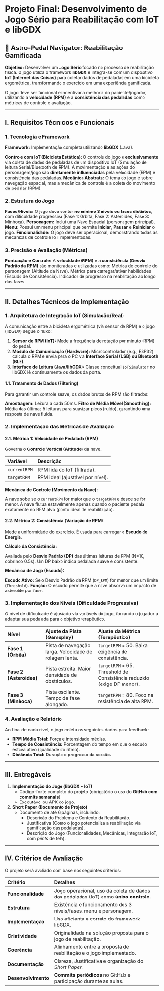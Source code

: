 # Projeto Final: Desenvolvimento de Jogo Sério para Reabilitação com IoT e libGDX

## 🚀 Astro-Pedal Navigator: Reabilitação Gamificada

**Objetivo:** Desenvolver um **Jogo Sério** focado no processo de reabilitação física. O jogo utiliza o framework **libGDX** e integra-se com um dispositivo **IoT (Internet das Coisas)** para coletar dados de pedaladas em uma bicicleta ergométrica, transformando o exercício em uma experiência gamificada.

O jogo deve ser funcional e incentivar a melhoria do paciente/jogador, utilizando a **velocidade (RPM)** e a **consistência das pedaladas** como métricas de controle e avaliação.

---

## I. Requisitos Técnicos e Funcionais

### 1. Tecnologia e Framework

**Framework:** Implementação completa utilizando **libGDX** (Java).

**Controle com IoT (Bicicleta Estática):**
     O controle do jogo é **exclusivamente** via coleta de dados de pedaladas de um dispositivo IoT (Simulação de leitura Serial/Bluetooth de RPM).
     A movimentação e as ações do personagem/jogo são **diretamente influenciadas** pela velocidade (RPM) e consistência das pedaladas.
 **Mecânica Abstrata:** O tema do jogo é sobre navegação espacial, mas a mecânica de controle é a coleta do movimento de pedalar (RPM).

### 2. Estrutura do Jogo

**Fases/Níveis:** O jogo deve conter **no mínimo 3 níveis ou fases distintos**, com dificuldade progressiva (Fase 1: Órbita, Fase 2: Asteroides, Fase 3: Minhoca).
**Personagem:** Inclui uma Nave Espacial (personagem principal).
**Menu:** Possui um menu principal que permite **Iniciar**, **Pausar** e **Reiniciar** o jogo.
**Funcionalidade:** O jogo deve ser operacional, demonstrando todas as mecânicas de controle IoT implementadas.

### 3. Precisão e Avaliação (Métricas)

**Pontuação e Controle:** A **velocidade (RPM)** e a **consistência (Desvio Padrão da RPM)** são monitoradas e utilizadas como:
    Métrica de controle do personagem (Altitude da Nave).
    Métrica para carregar/ativar habilidades (Escudo de Consistência).
    Indicador de progresso na reabilitação ao longo das fases.

---

## II. Detalhes Técnicos de Implementação

### 1. Arquitetura de Integração IoT (Simulação/Real)

A comunicação entre a bicicleta ergométrica (via sensor de RPM) e o jogo (libGDX) segue o fluxo:

1.  **Sensor de RPM (IoT):** Mede a frequência de rotação por minuto (RPM) do pedal.
2.  **Módulo de Comunicação (Hardware):** Microcontrolador (e.g., ESP32) calcula o RPM e envia para o PC via **Interface Serial (USB) ou Bluetooth (BLE)**.
3.  **Interface de Leitura (Java/libGDX):** Classe conceitual `IoTSimulator` no libGDX lê continuamente os dados da porta.

#### 1.1. Tratamento de Dados (Filtering)

Para garantir um controle suave, os dados brutos de RPM são filtrados:

**Amostragem:** Leitura a cada 50ms.
**Filtro de Média Móvel (Smoothing):** Média das últimas 5 leituras para suavizar picos (ruído), garantindo uma resposta de nave fluida.

### 2. Implementação das Métricas de Avaliação

#### 2.1. Métrica 1: Velocidade de Pedalada (RPM)

Governa o **Controle Vertical (Altitude)** da nave.

| Variável | Descrição |
| :--- | :--- |
| `currentRPM` | RPM lida do IoT (filtrada). |
| `targetRPM` | RPM ideal (ajustável por nível). |

**Mecânica de Controle (Movimento da Nave):**

A nave sobe se o `currentRPM` for maior que o `targetRPM` e desce se for menor.
A nave flutua estavelmente apenas quando o paciente pedala exatamente no RPM alvo (ponto ideal de reabilitação).

#### 2.2. Métrica 2: Consistência (Variação de RPM)

Mede a uniformidade do exercício. É usada para carregar o **Escudo de Energia**.

**Cálculo da Consistência:**

Avaliada pelo **Desvio Padrão (DP)** das últimas leituras de RPM (N=10, cobrindo 0.5s).
Um DP baixo indica pedalada suave e consistente.

**Mecânica de Jogo (Escudo):**

**Escudo Ativo:** Se o Desvio Padrão da RPM (`DP_RPM`) for menor que um limite (`Threshold`).
**Função:** O escudo permite que a nave absorva um impacto de asteroide por fase.

### 3. Implementação dos Níveis (Dificuldade Progressiva)

O nível de dificuldade é ajustado via variáveis do jogo, forçando o jogador a adaptar sua pedalada para o objetivo terapêutico.

| Nível | Ajuste da Pista (Gameplay) | Ajuste da Métrica (Terapêutico) |
| :--- | :--- | :--- |
| **Fase 1 (Órbita)** | Pista de navegação larga. Velocidade de rolagem lenta. | `targetRPM` = 50. Baixa exigência de consistência. |
| **Fase 2 (Asteroides)** | Pista estreita. Maior densidade de obstáculos. | `targetRPM` = 65. Threshold de Consistência reduzido (exige DP menor). |
| **Fase 3 (Minhoca)** | Pista oscilante. Tempo de fase alongado. | `targetRPM` = 80. Foco na resistência de alta RPM. |

### 4. Avaliação e Relatório

Ao final de cada nível, o jogo coleta os seguintes dados para feedback:

* **RPM Média Total:** Força e intensidade médias.
* **Tempo de Consistência:** Porcentagem do tempo em que o escudo estava ativo (qualidade do ritmo).
* **Distância Total:** Duração e progresso da sessão.

---

## III. Entregáveis

1.  **Implementação do Jogo (libGDX + IoT)**
    * Código-fonte completo do projeto (obrigatório o uso do **GitHub com commits semanais**).
    * Executável ou APK do jogo.
2.  **Short Paper (Documento de Projeto)**
    * Documento de até 6 páginas, incluindo:
        * Descrição do Problema e Contexto da Reabilitação.
        * Justificativa (Como o jogo potencializa a reabilitação via gamificação das pedaladas).
        * Descrição do Jogo (Funcionalidades, Mecânicas, Integração IoT, com *prints* de tela).

---

## IV. Critérios de Avaliação

O projeto será avaliado com base nos seguintes critérios:

| Critério | Detalhes |
| :--- | :--- |
| **Funcionalidade** | Jogo operacional, uso da coleta de dados das pedaladas (IoT) como **único controle**. |
| **Estrutura** | Existência e funcionamento dos 3 níveis/fases, menu e personagem. |
| **Implementação** | Uso eficiente e correto do framework libGDX. |
| **Criatividade** | Originalidade na solução proposta para o jogo de reabilitação. |
| **Coerência** | Alinhamento entre a proposta de reabilitação e o jogo implementado. |
| **Documentação** | Clareza, Justificativa e organização do *Short Paper*. |
| **Desenvolvimento** | **Commits periódicos** no GitHub e participação durante as aulas. |
